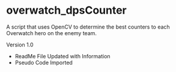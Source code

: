 # overwatch_dpsCounter

A script that uses OpenCV to determine the best counters to each Overwatch hero on the enemy team.

Version 1.0
- ReadMe File Updated with Information
- Pseudo Code Imported


